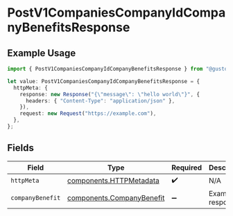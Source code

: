 # PostV1CompaniesCompanyIdCompanyBenefitsResponse

## Example Usage

```typescript
import { PostV1CompaniesCompanyIdCompanyBenefitsResponse } from "@gusto/embedded-api/models/operations/postv1companiescompanyidcompanybenefits.js";

let value: PostV1CompaniesCompanyIdCompanyBenefitsResponse = {
  httpMeta: {
    response: new Response("{\"message\": \"hello world\"}", {
      headers: { "Content-Type": "application/json" },
    }),
    request: new Request("https://example.com"),
  },
};
```

## Fields

| Field                                                                  | Type                                                                   | Required                                                               | Description                                                            |
| ---------------------------------------------------------------------- | ---------------------------------------------------------------------- | ---------------------------------------------------------------------- | ---------------------------------------------------------------------- |
| `httpMeta`                                                             | [components.HTTPMetadata](../../models/components/httpmetadata.md)     | :heavy_check_mark:                                                     | N/A                                                                    |
| `companyBenefit`                                                       | [components.CompanyBenefit](../../models/components/companybenefit.md) | :heavy_minus_sign:                                                     | Example response                                                       |